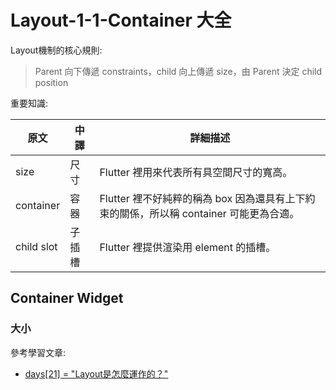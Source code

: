 # Layout-1-1-Container 大全

Layout機制的核心規則: 
> Parent 向下傳遞 constraints，child 向上傳遞 size，由 Parent 決定 child position

重要知識:

| 原文         | 中譯  | 詳細描述                                                   |
|------------|-----|--------------------------------------------------------|
| size       | 尺寸  | Flutter 裡用來代表所有具空間尺寸的寬高。                               |
| container  | 容器  | Flutter 裡不好純粹的稱為 box 因為還具有上下約束的關係，所以稱 container 可能更為合適。 |
| child slot | 子插槽 | Flutter 裡提供渲染用 element 的插槽。                             |

## Container Widget

### 大小

參考學習文章:
- [days[21] = "Layout是怎麼運作的？"](https://ithelp.ithome.com.tw/articles/10242088)
